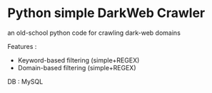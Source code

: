 # Python simple DarkWeb Crawler

an old-school python code for crawling dark-web domains

Features : 

- Keyword-based filtering (simple+REGEX)
- Domain-based filtering (simple+REGEX)

DB : MySQL
